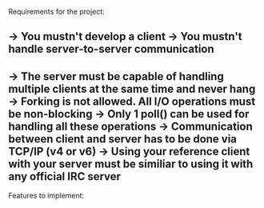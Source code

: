 Requirements for the project:

-> You mustn't develop a client
-> You mustn't handle server-to-server communication
----------------------------------------------------
-> The server must be capable of handling multiple clients
at the same time and never hang
-> Forking is not allowed. All I/O operations must be 
non-blocking
-> Only 1 poll() can be used for handling all these operations
-> Communication between client and server has to be done
via TCP/IP (v4 or v6)
-> Using your reference client with your server must be
similiar to using it with any official IRC server
------------------------------------------------------

Features to implement:

